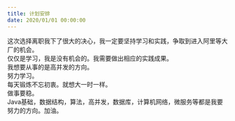 ```yaml
---
title: 计划安排
date: 2020/01/01 00:00:00
---
```

这次选择离职我下了很大的决心，我一定要坚持学习和实践，争取到进入阿里等大厂的机会。  
仅仅是学习，我是没有机会的。我需要做出相应的实践成果。  
我想要从事的是高并发的方向。  
努力学习。    
每天锻炼不忘初衷。就想大一时一样。  
做事要稳。  
Java基础，数据结构，算法，高并发，数据库，计算机网络，微服务等都是我要努力的方向。加油。